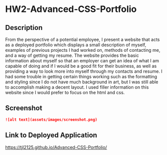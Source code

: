 # HW2-Advanced-CSS-Portfolio

## Description 
From the perspective of a potential employee, I present a website that acts as a deployed portfolio which
displays a small description of myself, examples of previous projects I had worked on, methods of 
contacting me, and a way of getting my resume. The website provides the basic information about myself
so that an employer can get an idea of what I am capable of doing and if I would be a good fit for their
business, as well as providing a way to look more into myself through my contacts and resume. I had some 
trouble in getting certain things working such as the formatting and styling since I do not have much
background in art, but I was still able to accomplish making a decent layout. I used filler information
on this website since I would prefer to focus on the html and css. 

## Screenshot 
```md
![alt text](assets/images/screenshot.png)
```

## Link to Deployed Application 
https://tjl2125.github.io/Advanced-CSS-Portfolio/ 